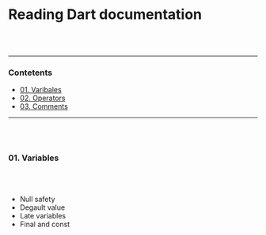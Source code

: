 <br/><br/> 
# Reading Dart documentation
<br/><br/> 

---

### Contetents

- [01. Varibales ](#01-Variables)<br/>
- [02. Operators ](#0-Operators)<br/>
- [03. Comments ](#03-Comments)<br/>

---
<br/><br/> 

### 01. Variables

<br/><br/> 

- Null safety
- Degault value
- Late variables 
- Final and const





